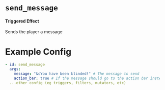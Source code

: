 # `send_message`
#### Triggered Effect

Sends the player a message

# Example Config
```yaml
- id: send_message
  args:
    message: "&cYou have been blinded!" # The message to send
    action_bar: true # If the message should go to the action bar instead of chat
  ...other config (eg triggers, filters, mutators, etc)
```